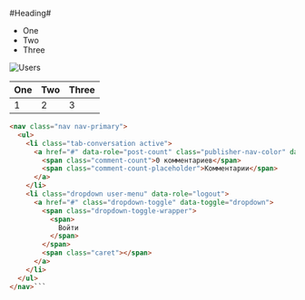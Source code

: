 #Heading#

* One
* Two
* Three

![Users](https://andreyex.ru/wp-content/uploads/2020/04/Kak-dobavlyat-i-udalyat-polzovatelej-na-CentOS-8.png)

| One  | Two | Three |
| ---- | --- | ----- |
| 1    |  2  |   3   |

```html
<nav class="nav nav-primary">
  <ul>
    <li class="tab-conversation active">
      <a href="#" data-role="post-count" class="publisher-nav-color" data-nav="conversation">
        <span class="comment-count">0 комментариев</span>
        <span class="comment-count-placeholder">Комментарии</span>
      </a>
    </li>
    <li class="dropdown user-menu" data-role="logout">
      <a href="#" class="dropdown-toggle" data-toggle="dropdown">
        <span class="dropdown-toggle-wrapper">
          <span>
            Войти
          </span>
        </span>
        <span class="caret"></span>
      </a>
    </li>
  </ul>
</nav>```
